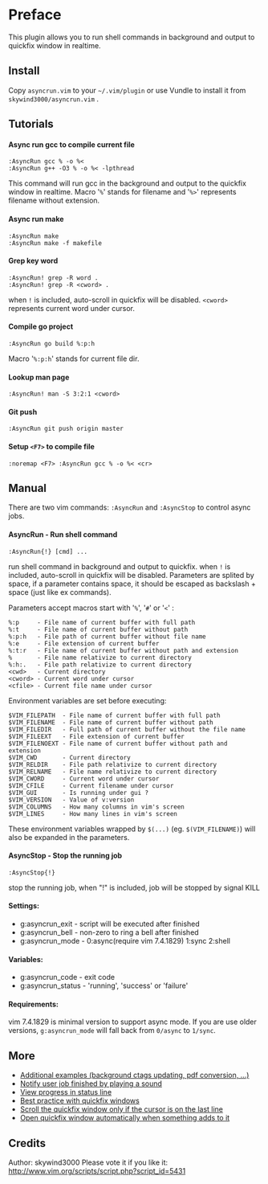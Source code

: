 # Preface
This plugin allows you to run shell commands in background and output to quickfix window in realtime.

## Install
Copy `asyncrun.vim` to your `~/.vim/plugin` or use Vundle to install it from `skywind3000/asyncrun.vim` .

## Tutorials

#### Async run gcc to compile current file
	:AsyncRun gcc % -o %<
	:AsyncRun g++ -O3 % -o %< -lpthread 
This command will run gcc in the background and output to the quickfix window in realtime. Macro '`%`' stands for filename and '`%>`' represents filename without extension.

#### Async run make
    :AsyncRun make
	:AsyncRun make -f makefile

#### Grep key word 
    :AsyncRun! grep -R word . 
    :AsyncRun! grep -R <cword> . 
when `!` is included, auto-scroll in quickfix will be disabled. `<cword>` represents current word under cursor.

#### Compile go project
    :AsyncRun go build %:p:h
Macro '`%:p:h`' stands for current file dir. 

#### Lookup man page
    :AsyncRun! man -S 3:2:1 <cword>

#### Git push
    :AsyncRun git push origin master

#### Setup `<F7>` to compile file
    :noremap <F7> :AsyncRun gcc % -o %< <cr> 

## Manual

There are two vim commands: `:AsyncRun` and `:AsyncStop` to control async jobs.

#### AsyncRun - Run shell command

```VimL
:AsyncRun{!} [cmd] ...
```

run shell command in background and output to quickfix. when `!` is included, auto-scroll in quickfix will be disabled. Parameters are splited by space, if a parameter contains space, it should be escaped as backslash + space (just like ex commands).

Parameters accept macros start with '`%`', '`#`' or '`<`' :

    %:p     - File name of current buffer with full path
    %:t     - File name of current buffer without path
    %:p:h   - File path of current buffer without file name
    %:e     - File extension of current buffer
    %:t:r   - File name of current buffer without path and extension
    %       - File name relativize to current directory
    %:h:.   - File path relativize to current directory
    <cwd>   - Current directory
    <cword> - Current word under cursor
    <cfile> - Current file name under cursor

Environment variables are set before executing:

    $VIM_FILEPATH  - File name of current buffer with full path
    $VIM_FILENAME  - File name of current buffer without path
    $VIM_FILEDIR   - Full path of current buffer without the file name
    $VIM_FILEEXT   - File extension of current buffer
    $VIM_FILENOEXT - File name of current buffer without path and extension
    $VIM_CWD       - Current directory
    $VIM_RELDIR    - File path relativize to current directory
    $VIM_RELNAME   - File name relativize to current directory 
    $VIM_CWORD     - Current word under cursor
    $VIM_CFILE     - Current filename under cursor
    $VIM_GUI       - Is running under gui ?
    $VIM_VERSION   - Value of v:version
    $VIM_COLUMNS   - How many columns in vim's screen
    $VIM_LINES     - How many lines in vim's screen

These environment variables wrapped by `$(...)` (eg. `$(VIM_FILENAME)`) will also be expanded in the parameters.

#### AsyncStop - Stop the running job

```VimL
:AsyncStop{!}
```

stop the running job, when "!" is included, job will be stopped by signal KILL

#### Settings:

- g:asyncrun_exit - script will be executed after finished
- g:asyncrun_bell - non-zero to ring a bell after finished
- g:asyncrun_mode - 0:async(require vim 7.4.1829) 1:sync 2:shell

#### Variables:
- g:asyncrun_code - exit code
- g:asyncrun_status - 'running', 'success' or 'failure'

#### Requirements:
vim 7.4.1829 is minimal version to support async mode. If you are use older versions, `g:asyncrun_mode` will fall back from `0/async` to `1/sync`.

## More

- [Additional examples (background ctags updating, pdf conversion, ...)](https://github.com/skywind3000/asyncrun.vim/wiki/Additional-Examples)
- [Notify user job finished by playing a sound](https://github.com/skywind3000/asyncrun.vim/wiki/Playing-Sound)
- [View progress in status line](https://github.com/skywind3000/asyncrun.vim/wiki/View-Progress-in-Status-Line)
- [Best practice with quickfix windows](https://github.com/skywind3000/asyncrun.vim/wiki/Quickfix-Best-Practice)
- [Scroll the quickfix window only if the cursor is on the last line](https://github.com/skywind3000/asyncrun.vim/wiki/Scroll-the-quickfix-window-only-if-cursor-is-on-the-last-line)
- [Open quickfix window automatically when something adds to it](https://github.com/skywind3000/asyncrun.vim/wiki/Open-quickfix-window-when-text-adds-to-it)


## Credits
Author: skywind3000
Please vote it if you like it: 
http://www.vim.org/scripts/script.php?script_id=5431

